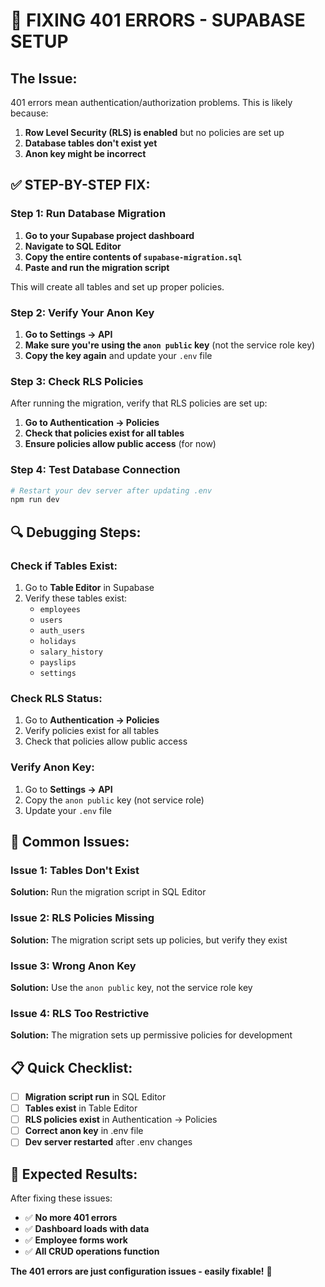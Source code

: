 # 🔧 **FIXING 401 ERRORS - SUPABASE SETUP**

## **The Issue:**
401 errors mean authentication/authorization problems. This is likely because:

1. **Row Level Security (RLS) is enabled** but no policies are set up
2. **Database tables don't exist yet**
3. **Anon key might be incorrect**

## **✅ STEP-BY-STEP FIX:**

### **Step 1: Run Database Migration**

1. **Go to your Supabase project dashboard**
2. **Navigate to SQL Editor**
3. **Copy the entire contents of `supabase-migration.sql`**
4. **Paste and run the migration script**

This will create all tables and set up proper policies.

### **Step 2: Verify Your Anon Key**

1. **Go to Settings → API**
2. **Make sure you're using the `anon public` key** (not the service role key)
3. **Copy the key again** and update your `.env` file

### **Step 3: Check RLS Policies**

After running the migration, verify that RLS policies are set up:

1. **Go to Authentication → Policies**
2. **Check that policies exist for all tables**
3. **Ensure policies allow public access** (for now)

### **Step 4: Test Database Connection**

```bash
# Restart your dev server after updating .env
npm run dev
```

## **🔍 Debugging Steps:**

### **Check if Tables Exist:**
1. Go to **Table Editor** in Supabase
2. Verify these tables exist:
   - `employees`
   - `users`
   - `auth_users`
   - `holidays`
   - `salary_history`
   - `payslips`
   - `settings`

### **Check RLS Status:**
1. Go to **Authentication → Policies**
2. Verify policies exist for all tables
3. Check that policies allow public access

### **Verify Anon Key:**
1. Go to **Settings → API**
2. Copy the `anon public` key (not service role)
3. Update your `.env` file

## **🚨 Common Issues:**

### **Issue 1: Tables Don't Exist**
**Solution:** Run the migration script in SQL Editor

### **Issue 2: RLS Policies Missing**
**Solution:** The migration script sets up policies, but verify they exist

### **Issue 3: Wrong Anon Key**
**Solution:** Use the `anon public` key, not the service role key

### **Issue 4: RLS Too Restrictive**
**Solution:** The migration sets up permissive policies for development

## **📋 Quick Checklist:**

- [ ] **Migration script run** in SQL Editor
- [ ] **Tables exist** in Table Editor
- [ ] **RLS policies exist** in Authentication → Policies
- [ ] **Correct anon key** in .env file
- [ ] **Dev server restarted** after .env changes

## **🎯 Expected Results:**

After fixing these issues:
- ✅ **No more 401 errors**
- ✅ **Dashboard loads with data**
- ✅ **Employee forms work**
- ✅ **All CRUD operations function**

**The 401 errors are just configuration issues - easily fixable!** 🚀

